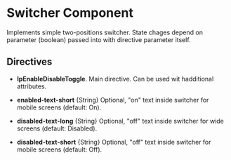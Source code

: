 # Switcher Component

Implements simple two-positions switcher. State chages depend on parameter (boolean) passed into with directive parameter itself.

## Directives

- **lpEnableDisableToggle**. Main directive. Can be used wit hadditional attributes.

- **enabled-text-short** {String} Optional, "on" text inside switcher for mobile screens (default: On).

- **disabled-text-long** {String} Optional, "off" text inside switcher for wide screens (default: Disabled).

- **disabled-text-short** {String} Optional, "off" text inside switcher for mobile screens (default: Off).
